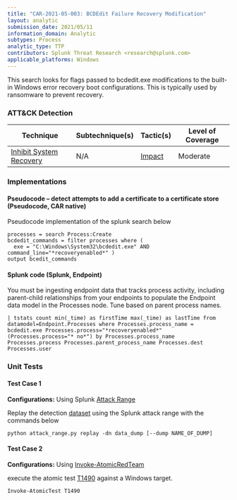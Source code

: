 ```yaml
---
title: "CAR-2021-05-003: BCDEdit Failure Recovery Modification"
layout: analytic
submission_date: 2021/05/11
information_domain: Analytic
subtypes: Process
analytic_type: TTP
contributors: Splunk Threat Research <research@splunk.com>
applicable_platforms: Windows
---
```


This search looks for flags passed to bcdedit.exe modifications to the built-in Windows error recovery boot configurations. This is typically used by ransomware to prevent recovery.


### ATT&CK Detection

|Technique|Subtechnique(s)|Tactic(s)|Level of Coverage|
|---|---|---|---|
|[Inhibit System Recovery](https://attack.mitre.org/techniques/T1490/)|N/A|[Impact](https://attack.mitre.org/tactics/TA0040/)|Moderate|


### Implementations

#### Pseudocode – detect attempts to add a certificate to a certificate store (Pseudocode, CAR native)


Pseudocode implementation of the splunk search below


```
processes = search Process:Create
bcdedit_commands = filter processes where (
  exe = "C:\Windows\System32\bcdedit.exe" AND command_line="*recoveryenabled*" )
output bcedit_commands
```


#### Splunk code (Splunk, Endpoint)


You must be ingesting endpoint data that tracks process activity, including parent-child relationships from your endpoints to populate the Endpoint data model in the Processes node. Tune based on parent process names.


```
| tstats count min(_time) as firstTime max(_time) as lastTime from datamodel=Endpoint.Processes where Processes.process_name = bcdedit.exe Processes.process="*recoveryenabled*" (Processes.process="* no*") by Processes.process_name Processes.process Processes.parent_process_name Processes.dest Processes.user
```



### Unit Tests

#### Test Case 1

**Configurations:** Using Splunk [Attack Range](https://github.com/splunk/attack_range)

Replay the detection [dataset](https://media.githubusercontent.com/media/splunk/attack_data/master/datasets/attack_techniques/T1490/atomic_red_team/windows-sysmon.log)  using the Splunk attack range with the commands below

```
python attack_range.py replay -dn data_dump [--dump NAME_OF_DUMP]
```

#### Test Case 2

**Configurations:** Using [Invoke-AtomicRedTeam](https://github.com/redcanaryco/invoke-atomicredteam)

execute the atomic test [T1490](https://github.com/redcanaryco/atomic-red-team/tree/master/atomics/T1490) against a Windows target.

```
Invoke-AtomicTest T1490
```


